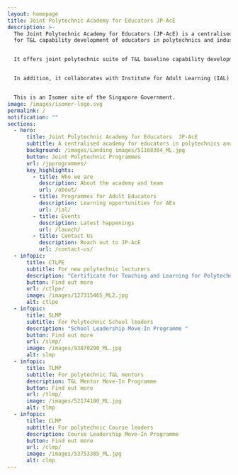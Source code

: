 ```yaml
---
layout: homepage
title: Joint Polytechnic Academy for Educators JP-AcE
description: >-
  The Joint Polytechnic Academy for Educators (JP-AcE) is a centralised academy
  for T&L capability development of educators in polytechnics and industry.


  It offers joint polytechnic suite of T&L baseline capability development programmes and certifications, such as the Certificate in T&L for Polytechnic Educators (CTLPE), School Leadership Move-In Programme (SLMP), T&L Mentor Move-In  Programme (TLMP), Course Leadership Move-In Programme (CLMP) and other programmes which strengthens the T&L capabilities of polytechnic educators. 


  In addition, it collaborates with Institute for Adult Learning (IAL) and partners to create and deliver programmes in area of adult education. 


  This is an Isomer site of the Singapore Government.
image: /images/isomer-logo.svg
permalink: /
notification: ""
sections:
  - hero:
      title: Joint Polytechnic Academy for Educators  JP-AcE
      subtitle: A centralised academy for educators in polytechnics and industry
      background: /images/Landing images/51168384_ML.jpg
      button: Joint Polytechnic Programmes
      url: /jpprogrammes/
      key_highlights:
        - title: Who we are
          description: About the academy and team
          url: /about/
        - title: Programmes for Adult Educators
          description: Learning opportunities for AEs
          url: /ial/
        - title: Events
          description: Latest happenings
          url: /launch/
        - title: Contact Us
          description: Reach out to JP-AcE
          url: /contact-us/
  - infopic:
      title: CTLPE
      subtitle: For new polytechnic lecturers
      description: "Certificate for Teaching and Learning for Polytechnic Educators "
      button: Find out more
      url: /ctlpe/
      image: /images/127315465_ML2.jpg
      alt: ctlpe
  - infopic:
      title: SLMP
      subtitle: For Polytechnic School leaders
      description: "School Leadership Move-In Programme "
      button: Find out more
      url: /slmp/
      image: /images/93870290_ML.jpg
      alt: slmp
  - infopic:
      title: TLMP
      subtitle: For polytechnic T&L mentors
      description: T&L Mentor Move-In Programme
      button: Find out more
      url: /tlmp/
      image: /images/52174100_ML.jpg
      alt: tlmp
  - infopic:
      title: CLMP
      subtitle: For polytechnic Course leaders
      description: Course Leadership Move-In Programme
      button: Find out more
      url: /clmp/
      image: /images/53753385_ML.jpg
      alt: clmp
---
```

